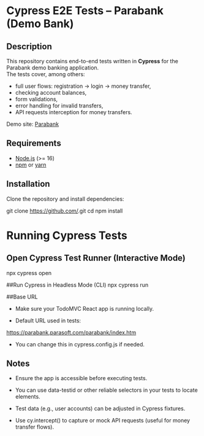 # Cypress E2E Tests – Parabank (Demo Bank)

## Description
This repository contains end-to-end tests written in **Cypress** for the Parabank demo banking application.  
The tests cover, among others:
- full user flows: registration → login → money transfer,
- checking account balances,
- form validations,
- error handling for invalid transfers,
- API requests interception for money transfers.

Demo site: [Parabank](https://parabank.parasoft.com/parabank/index.htm)



## Requirements
- [Node.js](https://nodejs.org/) (>= 16)
- [npm](https://www.npmjs.com/) or [yarn](https://yarnpkg.com/)



## Installation
Clone the repository and install dependencies:


git clone https://github.com/<your-repo>.git
cd <your-repo>
npm install

# Running Cypress Tests

## Open Cypress Test Runner (Interactive Mode)

npx cypress open

##Run Cypress in Headless Mode (CLI)
npx cypress run

##Base URL

- Make sure your TodoMVC React app is running locally.

- Default URL used in tests:

https://parabank.parasoft.com/parabank/index.htm

- You can change this in cypress.config.js if needed.

## Notes

- Ensure the app is accessible before executing tests.

- You can use data-testid or other reliable selectors in your tests to locate elements.

- Test data (e.g., user accounts) can be adjusted in Cypress fixtures.

- Use cy.intercept() to capture or mock API requests (useful for money transfer flows).

